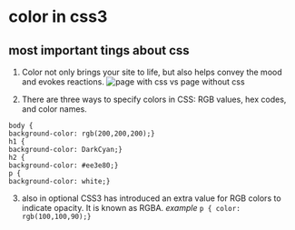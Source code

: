 
# color in css3
## most important tings about css
1. Color  not only brings your site to life, but also helps
  convey the mood and evokes reactions.
![page with css vs page without css](https://encrypted-tbn0.gstatic.com/images?q=tbn%3AANd9GcQsxjaiXLh5FbSJrzadMZVdrhSdeJ-hQU893Jv6DS4egvuB0nMg&usqp=CAU)

2. There are three ways to specify colors in CSS:
RGB values, hex codes, and color names.
```
body {
background-color: rgb(200,200,200);}
h1 {
background-color: DarkCyan;}
h2 {
background-color: #ee3e80;}
p {
background-color: white;}
```
3. also in optional CSS3 has introduced an extra value for RGB colors to
indicate opacity. It is known as RGBA.
*example*
`
p {
color: rgb(100,100,90);}
`
